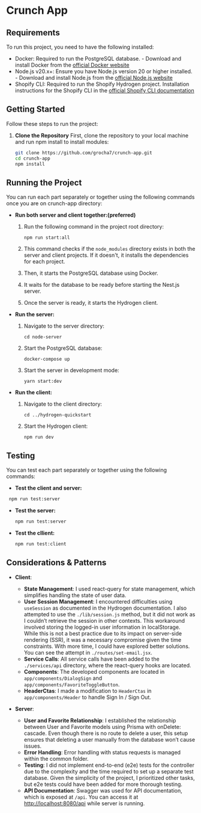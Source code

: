 # Crunch App

## Requirements
To run this project, you need to have the following installed:

- Docker: Required to run the PostgreSQL database. - Download and install Docker from the [official Docker website](https://www.docker.com/get-started)
- Node.js v20.x+: Ensure you have Node.js version 20 or higher installed. - Download and install Node.js from the [official Node.js website](https://nodejs.org/)
- Shopify CLI: Required to run the Shopify Hydrogen project. Installation instructions for the Shopify CLI in the [official Shopify CLI documentation](https://shopify.dev/apps/tools/cli)

## Getting Started
Follow these steps to run the project:

1. **Clone the Repository**
   First, clone the repository to your local machine and run npm install to install modules:
   ```bash
   git clone https://github.com/grocha7/crunch-app.git
   cd crunch-app
   npm install
   ```
   

## Running the Project

You can run each part separately or together using the following commands once you are on crunch-app directory:

- **Run both server and client together:(preferred)**
  1. Run the following command in the project root directory:
     
     ```
     npm run start:all
     ```
     
  3. This command checks if the `node_modules` directory exists in both the server and client projects. If it doesn't, it installs the dependencies for each project.
  4. Then, it starts the PostgreSQL database using Docker.
  5. It waits for the database to be ready before starting the Nest.js server.
  6. Once the server is ready, it starts the Hydrogen client.

     
- **Run the server:**
  1. Navigate to the server directory:
     ```
     cd node-server
     ```
  2. Start the PostgreSQL database:
     ```
     docker-compose up
     ```
  3. Start the server in development mode:
     ```
     yarn start:dev
     ```

- **Run the client:**
  1. Navigate to the client directory:
     ```
     cd ../hydrogen-quickstart
     ```
  2. Start the Hydrogen client:
     ```
     npm run dev
     ```
     
## Testing

You can test each part separately or together using the following commands:

- **Test the client and server:**
 ```bash
  npm run test:server
  ```
- **Test the server:**
  ```bash
  npm run test:server
  ```

- **Test the cllient:**
  ```bash
  npm run test:client
  ```

## Considerations & Patterns
- **Client**:
  - **State Management**: I used react-query for state management, which simplifies handling the state of user data.
  - **User Session Management**: I encountered difficulties using `useSession` as documented in the Hydrogen documentation. I also attempted to use the `./lib/session.js` method, but it did not work as I couldn’t retrieve the session in other contexts. This workaround involved storing the logged-in user information in localStorage. While this is not a best practice due to its impact on server-side rendering (SSR), it was a necessary compromise given the time constraints. With more time, I could have explored better solutions. You can see the attempt in `./routes/set-email.jsx`.
  - **Service Calls**: All service calls have been added to the `./services/api` directory, where the react-query hooks are located.
  - **Components**: The developed components are located in `app/components/DialogSign` and `app/components/FavoriteToggleButton`.
  - **HeaderCtas**: I made a modification to `HeaderCtas` in `app/components/Header` to handle Sign In / Sign Out.

- **Server**:
   - **User and Favorite Relationship**: I established the relationship between User and Favorite models using Prisma with onDelete: cascade. Even though there is no route to delete a user, this setup ensures that deleting a user manually from the database won’t cause issues.
   - **Error Handling**: Error handling with status requests is managed within the common folder.
   - **Testing**: I did not implement end-to-end (e2e) tests for the controller due to the complexity and the time required to set up a separate test database. Given the simplicity of the project, I prioritized other tasks, but e2e tests could have been added for more thorough testing.
   - **API Documentation**: Swagger was used for API documentation, which is exposed at `/api`. You can access it at [http://localhost:8080/api](http://localhost:8080/api) while server is running.

